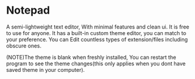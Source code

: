 # Notepad
A semi-lightweight text editor, With minimal features and clean ui. It is free to use for anyone.
It has a built-in custom theme editor, you can match to your preference.
You can Edit countless types of extension/files including obscure ones.


(NOTE)The theme is blank  when freshly installed, You can restart the program to see the theme changes(this only applies when you dont have saved theme in your computer).
